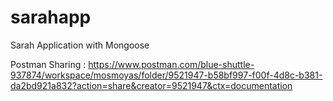 # sarahapp
Sarah Application with Mongoose

Postman Sharing : https://www.postman.com/blue-shuttle-937874/workspace/mosmoyas/folder/9521947-b58bf997-f00f-4d8c-b381-da2bd921a832?action=share&creator=9521947&ctx=documentation
